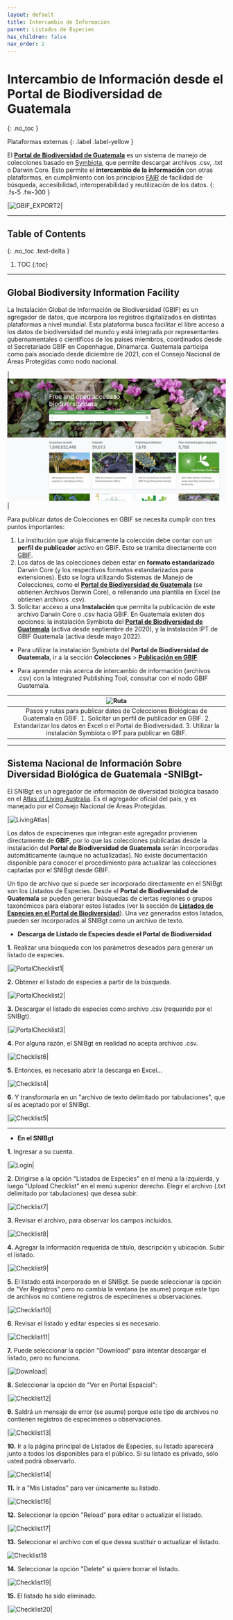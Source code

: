 ```yaml
---
layout: default
title: Intercambio de Información
parent: Listados de Especies
has_children: false
nav_order: 2
---
```



# Intercambio de Información desde el Portal de Biodiversidad de Guatemala
{: .no_toc }

<div class="code-example" markdown="1">
Plataformas externas
{: .label .label-yellow }
</div>


El [**Portal de Biodiversidad de Guatemala**](https://biodiversidad.gt) es un sistema de manejo de colecciones basado en [Symbiota](https://symbiota.org/es), que permite descargar archivos .csv, .txt o Darwin Core. Esto permite el **intercambio de la información** con otras plataformas, en cumplimiento con los principios [FAIR](https://www.go-fair.org/fair-principles/) de facilidad de búsqueda, accesibilidad, interoperabilidad y reutilización de los datos.
{: .fs-5 .fw-300 }

|![GBIF_EXPORT2](https://user-images.githubusercontent.com/69399374/233875610-96e3b7c3-3a47-4af6-818d-4640b64cc0e1.jpg)|

---

## Table of Contents
{: .no_toc .text-delta }

1. TOC
{:toc}

---

## Global Biodiversity Information Facility

La Instalación Global de Información de Biodiversidad (GBIF) es un agregador de datos, que incorpora los registros digitalizados en distintas plataformas a nivel mundial. Esta plataforma busca facilitar el libre acceso a los datos de biodiversidad del mundo y está integrada por representantes gubernamentales o científicos de los países miembros, coordinados desde el Secretariado GBIF en Copenhague, Dinamarca. Guatemala participa como país asociado desde diciembre de 2021, con el Consejo Nacional de Áreas Protegidas como nodo nacional. 

|![GBIF](https://github.com/GuatemalaPortal/guatemalaportal.github.io/blob/main/static/portal/GBIF.jpg?raw=true)|

Para publicar datos de Colecciones en GBIF se necesita cumplir con tres puntos importantes:

1. La institución que aloja físicamente la colección debe contar con un **perfil de publicador** activo en GBIF. Esto se tramita directamente con [GBIF](https://www.gbif.org/become-a-publisher).
2. Los datos de las colecciones deben estar en **formato estandarizado** Darwin Core (y los respectivos formatos estandarizados para extensiones). Esto se logra utilizando Sistemas de Manejo de Colecciones, como el [**Portal de Biodiversidad de Guatemala**](https://biodiversidad.gt) (se obtienen Archivos Darwin Core), o rellenando una plantilla en Excel (se obtienen archivos .csv).
3. Solicitar acceso a una **Instalación** que permita la publicación de este archivo Darwin Core o .csv hacia GBIF. En Guatemala existen dos opciones: la instalación Symbiota del [**Portal de Biodiversidad de Guatemala**](https://www.gbif.org/installation/81a4adb0-0d86-420e-8b5e-7583985d1b6f) (activa desde septiembre de 2020), y la instalación IPT de GBIF Guatemala (activa desde mayo 2022).


- Para utilizar la instalación Symbiota del **Portal de Biodiversidad de Guatemala**, ir a la sección **Colecciones** > [**Publicación en GBIF**](https://guatemalaportal.github.io/docs/colecciones/gbif/publicar/).

- Para aprender más acerca de intercambio de información (archivos .csv) con la Integrated Publishing Tool, consultar con el nodo GBIF Guatemala.

|![Ruta](https://user-images.githubusercontent.com/69399374/233875671-dd39e593-1b84-453e-bdc4-b1ac1ad78a21.jpg)|
|:--:|
|Pasos y rutas para publicar datos de Colecciones Biológicas de Guatemala en GBIF. 1. Solicitar un perfil de publicador en GBIF. 2. Estandarizar los datos en Excel o el Portal de Biodiversidad. 3. Utilizar la instalación Symbiota o IPT para publicar en GBIF.|

---

## Sistema Nacional de Información Sobre Diversidad Biológica de Guatemala -SNIBgt-

El SNIBgt es un agregador de información de diversidad biológica basado en el [Atlas of Living Australia](https://living-atlases.gbif.org/participants/snibgt/). Es el agregador oficial del país, y es manejado por el Consejo Nacional de Áreas Protegidas. 

|![LivingAtlas](https://user-images.githubusercontent.com/69399374/233875542-a8016d94-67b7-4fb4-9862-5f950e84cf70.jpg)|

Los datos de especímenes que integran este agregador provienen directamente de **GBIF**, por lo que las colecciones publicadas desde la instalación del **Portal de Biodiversidad de Guatemala** serán incorporadas automáticamente (aunque no actualizadas). No existe documentación disponible para conocer el procedimiento para actualizar las colecciones captadas por el SNIBgt desde GBIF. 

Un tipo de archivo que sí puede ser incorporado directamente en el SNIBgt son los Listados de Especies. Desde el **Portal de Biodiversidad de Guatemala** se pueden generar búsquedas de ciertas regiones o grupos taxonómicos para elaborar estos listados (ver la sección de [**Listados de Especies en el Portal de Biodiversidad**](https://guatemalaportal.github.io/docs/listados/listados/)). Una vez generados estos listados, pueden ser incorporados al SNIBgt como un archivo de texto. 

- **Descarga de Listado de Especies desde el Portal de Biodiversidad**

**1.** Realizar una búsqueda con los parámetros deseados para generar un listado de especies.

|![PortalChecklist1](https://user-images.githubusercontent.com/69399374/233867636-6e87bd79-2da3-4f20-9980-eb8f657954b7.jpg)|

**2.** Obtener el listado de especies a partir de la búsqueda.

|![PortalChecklist2](https://user-images.githubusercontent.com/69399374/233867659-5ce59d35-6bd8-4fa9-9cb9-eaf69492adfe.jpg)|


**3.** Descargar el listado de especies como archivo .csv (requerido por el SNIBgt).

|![PortalChecklist3](https://user-images.githubusercontent.com/69399374/233864166-e78ae202-0445-4e65-8fba-808fff458b54.jpg)|

**4.** Por alguna razón, el SNIBgt en realidad no acepta archivos .csv.

|![Checklist6](https://user-images.githubusercontent.com/69399374/233864188-25cdd3fa-2319-4ac8-8a37-3148cfcd196d.jpg)|

**5.** Entonces, es necesario abrir la descarga en Excel...

|![Checklist4](https://user-images.githubusercontent.com/69399374/233864275-5c42a786-7aae-4a72-8e00-f4be901ef584.jpg)|

**6.** Y transformarla en un "archivo de texto delimitado por tabulaciones", que sí es aceptado por el SNIBgt.

|![Checklist5](https://user-images.githubusercontent.com/69399374/233864300-46d02cdc-941c-4757-b0aa-a81bedccea69.jpg)|

---
- **En el SNIBgt**

**1.** Ingresar a su cuenta.

|![Login](https://user-images.githubusercontent.com/69399374/233863662-dfce2dc5-6958-4522-9f2d-efcaf1ea3272.jpg)|

**2.** Dirigirse a la opción "Listados de Especies" en el menú a la izquierda, y luego "Upload Checklist" en el menú superior derecho. Elegir el archivo (.txt delimitado por tabulaciones) que desea subir.

|![Checklist7](https://user-images.githubusercontent.com/69399374/233864380-9435fd6c-0f4a-4f83-a6a5-acfab18a736b.jpg)|

**3.** Revisar el archivo, para observar los campos incluidos.

|![Checklist8](https://user-images.githubusercontent.com/69399374/233864640-9e148d77-31af-4c42-9cd6-d527898ec19e.jpg)|

**4.** Agregar la información requerida de título, descripción y ubicación. Subir el listado.

|![Checklist9](https://user-images.githubusercontent.com/69399374/233864732-a433ab49-2d0e-4ae3-85e4-195742a3c9f1.jpg)|

**5.** El listado está incorporado en el SNIBgt. Se puede seleccionar la opción de "Ver Registros" pero no cambia la ventana (se asume) porque este tipo de archivos no contiene registros de especímenes u observaciones.

|![Checklist10](https://user-images.githubusercontent.com/69399374/233864831-cd03b780-e35a-4d5c-90d1-214aadb8aa5e.jpg)|

**6.** Revisar el listado y editar especies si es necesario.

|![Checklist11](https://user-images.githubusercontent.com/69399374/233864899-8fae4d38-df64-4007-b6be-231b538a12b8.jpg)|

**7.** Puede seleccionar la opción "Download" para intentar descargar el listado, pero no funciona.

|![Download](https://user-images.githubusercontent.com/69399374/233865508-d2f5efd1-3871-43b0-a4a7-85146c83e1cb.jpg)|

**8.** Seleccionar la opción de "Ver en Portal Espacial":

|![Checklist12](https://user-images.githubusercontent.com/69399374/233865073-90701ff5-7b46-4567-b6d2-1e7a6db5e8db.jpg)|

**9.** Saldrá un mensaje de error (se asume) porque este tipo de archivos no contienen registros de especímenes u observaciones.

|![Checklist13](https://user-images.githubusercontent.com/69399374/233898656-5f60329b-016e-4a5e-8edd-0020130cc174.jpg)|

**10.** Ir a la página principal de Listados de Especies, su listado aparecerá junto a todos los disponibles para el público. Si su listado es privado, sólo usted podrá observarlo.

|![Checklist14](https://user-images.githubusercontent.com/69399374/233865151-3eb0e9a6-c747-442c-aeda-354fd278348d.jpg)|

**11.** Ir a "Mis Listados" para ver únicamente su listado.

|![Checklist16](https://user-images.githubusercontent.com/69399374/233865188-bf20267e-2294-4467-93d6-85d9c4862fd3.jpg)|

**12.** Seleccionar la opción "Reload" para editar o actualizar el listado.

|![Checklist17](https://user-images.githubusercontent.com/69399374/233865296-de07ac62-9092-48f6-bb27-8f4b19d669cf.jpg)|

**13.** Seleccionar el archivo con el que desea sustituir o actualizar el listado.

![Checklist18](https://user-images.githubusercontent.com/69399374/233865274-6554e329-5183-4057-8b2e-5a9f853a044b.jpg)

**14.** Seleccionar la opción "Delete" si quiere borrar el listado.

|![Checklist19](https://user-images.githubusercontent.com/69399374/233865326-e18f9e4f-21a2-406b-a15b-ebb18b564516.jpg)|

**15.** El listado ha sido eliminado.

|![Checklist20](https://user-images.githubusercontent.com/69399374/233865350-368e1bed-fcc3-402d-82bd-6f91c7c05de1.jpg)|


